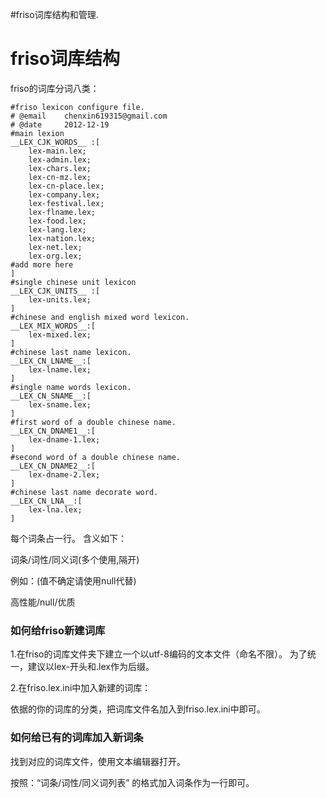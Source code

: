 #friso词库结构和管理.

# friso词库结构 #

friso的词库分词八类：

```
#friso lexicon configure file.
# @email	chenxin619315@gmail.com
# @date		2012-12-19
#main lexion
__LEX_CJK_WORDS__ :[
	lex-main.lex;
	lex-admin.lex;
	lex-chars.lex;
	lex-cn-mz.lex;
	lex-cn-place.lex;
	lex-company.lex;
	lex-festival.lex;
	lex-flname.lex;
	lex-food.lex;
	lex-lang.lex;
	lex-nation.lex;
	lex-net.lex;
	lex-org.lex;
#add more here
]
#single chinese unit lexicon
__LEX_CJK_UNITS__ :[
	lex-units.lex;
]
#chinese and english mixed word lexicon.
__LEX_MIX_WORDS__:[
	lex-mixed.lex;
]
#chinese last name lexicon.
__LEX_CN_LNAME__:[
	lex-lname.lex;
]
#single name words lexicon.
__LEX_CN_SNAME__:[
	lex-sname.lex;
]
#first word of a double chinese name.
__LEX_CN_DNAME1__:[
	lex-dname-1.lex;
]
#second word of a double chinese name.
__LEX_CN_DNAME2__:[
	lex-dname-2.lex;
]
#chinese last name decorate word.
__LEX_CN_LNA__:[
	lex-lna.lex;
]

```

每个词条占一行。
含义如下：

词条/词性/同义词(多个使用,隔开)

例如：(值不确定请使用null代替)

高性能/null/优质

### 如何给friso新建词库 ###

1.在friso的词库文件夹下建立一个以utf-8编码的文本文件（命名不限）。
为了统一，建议以lex-开头和.lex作为后缀。

2.在friso.lex.ini中加入新建的词库：

依据的你的词库的分类，把词库文件名加入到friso.lex.ini中即可。

### 如何给已有的词库加入新词条 ###
找到对应的词库文件，使用文本编辑器打开。

按照：“词条/词性/同义词列表” 的格式加入词条作为一行即可。